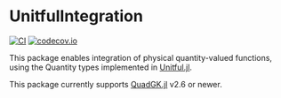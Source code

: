 # UnitfulIntegration

[![CI](https://github.com/PainterQubits/UnitfulIntegration.jl/actions/workflows/CI.yml/badge.svg?branch=master)](https://github.com/PainterQubits/UnitfulIntegration.jl/actions/workflows/CI.yml)
[![codecov.io](https://codecov.io/github/PainterQubits/UnitfulIntegration.jl/coverage.svg?branch=master)](https://codecov.io/github/PainterQubits/UnitfulIntegration.jl?branch=master)

This package enables integration of physical quantity-valued functions, using
the Quantity types implemented in [Unitful.jl](https://github.com/ajkeller34/Unitful.jl).

This package currently supports [QuadGK.jl](https://github.com/JuliaMath/QuadGK.jl) v2.6 or newer.



